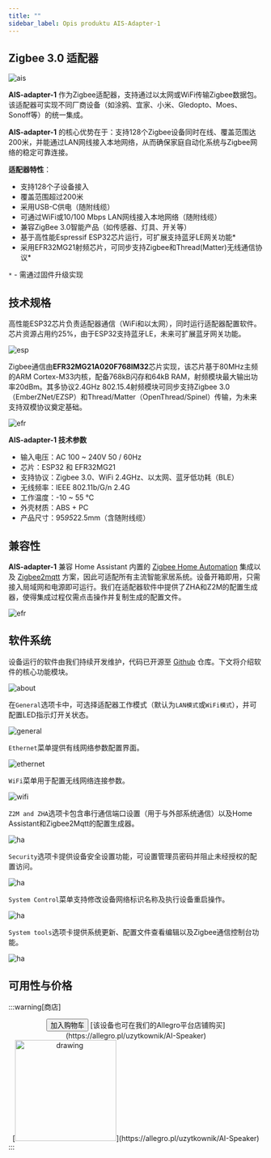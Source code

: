 ```yaml
---
title: ""
sidebar_label: Opis produktu AIS-Adapter-1
---
```


## Zigbee 3.0 适配器

![ais](/img/AIS-ADAPTER-1/bramka.png)

**AIS-adapter-1** 作为Zigbee适配器，支持通过以太网或WiFi传输Zigbee数据包。该适配器可实现不同厂商设备（如涂鸦、宜家、小米、Gledopto、Moes、Sonoff等）的统一集成。

**AIS-adapter-1** 的核心优势在于：支持128个Zigbee设备同时在线、覆盖范围达200米，并能通过LAN网线接入本地网络，从而确保家庭自动化系统与Zigbee网络的稳定可靠连接。

**适配器特性**：

- 支持128个子设备接入
- 覆盖范围超过200米
- 采用USB-C供电（随附线缆）
- 可通过WiFi或10/100 Mbps LAN网线接入本地网络（随附线缆）
- 兼容ZigBee 3.0智能产品（如传感器、灯具、开关等）
- 基于高性能Espressif ESP32芯片运行，可扩展支持蓝牙LE网关功能*
- 采用EFR32MG21射频芯片，可同步支持Zigbee和Thread(Matter)无线通信协议*

``*`` - 需通过固件升级实现

## 技术规格

高性能ESP32芯片负责适配器通信（WiFi和以太网），同时运行适配器配置软件。芯片资源占用约25%，由于ESP32支持蓝牙LE，未来可扩展蓝牙网关功能。

![esp](/img/AIS-ADAPTER-1/esp.png)

Zigbee通信由**EFR32MG21A020F768IM32**芯片实现，该芯片基于80MHz主频的ARM Cortex-M33内核，配备768kB闪存和64kB RAM，射频模块最大输出功率20dBm。其多协议2.4GHz 802.15.4射频模块可同步支持Zigbee 3.0（EmberZNet/EZSP）和Thread/Matter（OpenThread/Spinel）传输，为未来支持双模协议奠定基础。

![efr](/img/AIS-ADAPTER-1/efr.png)

**AIS-adapter-1 技术参数**

- 输入电压：AC 100 ~ 240V 50 / 60Hz
- 芯片：ESP32 和 EFR32MG21
- 支持协议：Zigbee 3.0、WiFi 2.4GHz、以太网、蓝牙低功耗（BLE）
- 无线频率：IEEE 802.11b/G/n 2.4G
- 工作温度：-10 ~ 55 ℃
- 外壳材质：ABS + PC
- 产品尺寸：95*95*22.5mm（含随附线缆）

## 兼容性

**AIS-adapter-1** 兼容 Home Assistant 内置的 [Zigbee Home Automation](https://www.home-assistant.io/integrations/zha/) 集成以及 [Zigbee2mqtt](https://www.zigbee2mqtt.io/) 方案，因此可适配所有主流智能家居系统。设备开箱即用，只需接入局域网和电源即可运行。我们在适配器软件中提供了ZHA和Z2M的配置生成器，使得集成过程仅需点击操作并复制生成的配置文件。

![efr](/img/AIS-ADAPTER-1/ha.png)

## 软件系统

设备运行的软件由我们持续开发维护，代码已开源至 [Github](https://www.github.com/sviete) 仓库。下文将介绍软件的核心功能模块。

![about](/img/AIS-ADAPTER-1/about.png)

在`General`选项卡中，可选择适配器工作模式（默认为``LAN模式``或``WiFi模式``），并可配置LED指示灯开关状态。

![general](/img/AIS-ADAPTER-1/general.png)

`Ethernet`菜单提供有线网络参数配置界面。

![ethernet](/img/AIS-ADAPTER-1/ethernet.png)

`WiFi`菜单用于配置无线网络连接参数。

![wifi](/img/AIS-ADAPTER-1/wifi.png)

`Z2M and ZHA`选项卡包含串行通信端口设置（用于与外部系统通信）以及Home Assistant和Zigbee2Mqtt的配置生成器。

![ha](/img/AIS-ADAPTER-1/z2m.png)

`Security`选项卡提供设备安全设置功能，可设置管理员密码并阻止未经授权的配置访问。

![ha](/img/AIS-ADAPTER-1/security.png)

`System Control`菜单支持修改设备网络标识名称及执行设备重启操作。

![ha](/img/AIS-ADAPTER-1/system_control.png)

`System tools`选项卡提供系统更新、配置文件查看编辑以及Zigbee通信控制台功能。

![ha](/img/AIS-ADAPTER-1/system_tools.png)

## 可用性与价格

:::warning[商店]
<center>
<button className="snipcart-add-item button button--outline button--secondary button--lg"
              data-item-id="ais-adapter-1"
              data-item-description="AIS ADAPTER 1, Zigbee 3.0 Adapter {info} urządzeń zigbee (będących jednocześnie online), ma zasięg 200 metrów i działa w sieci LAN."
              data-item-image="/img/ais_adapter_1.png"
              data-item-name="AIS ADAPTER 1"
              data-item-price="{&quot;usd&quot;:45,&quot;eur&quot;:40, &quot;pln&quot;: 179}"
              data-item-custom1-name="Wiadomość"
              data-item-custom1-type="textarea"
              >
              加入购物车  
            </button>
[该设备也可在我们的Allegro平台店铺购买](https://allegro.pl/uzytkownik/AI-Speaker)
<br/>
[<img src="/img/allegro.png" alt="drawing" width="200"/>](https://allegro.pl/uzytkownik/AI-Speaker)
</center>
:::